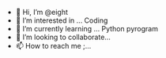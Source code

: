 - 👋 Hi, I’m @eight
- 👀 I’m interested in ... Coding
- 🌱 I’m currently learning ... Python pyrogram
- 💞️ I’m looking to collaborate...
- 📫 How to reach me ;\...

<!---
NiTRONDC1/NiTRONDC1 is a ✨ special ✨ repository because its `README.md` (this file) appears on your GitHub profile.
You can click the Preview link to take a look at your changes.
--->
